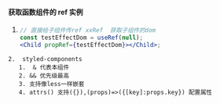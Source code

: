 #### 获取函数组件的 ref 实例

1. ```jsx
   // 直接给子组件传ref xxRef  获取子组件的dom
   const testEffectDom = useRef(null);
   <Child propRef={testEffectDom}></Child>;
   ```

```
2.  styled-components
   1.  & 代表本组件
   2. && 优先级最高
   3. 支持像less一样嵌套
   4. attrs() 支持({}),(props)=>({[key]:props.key}) 配置属性

```
